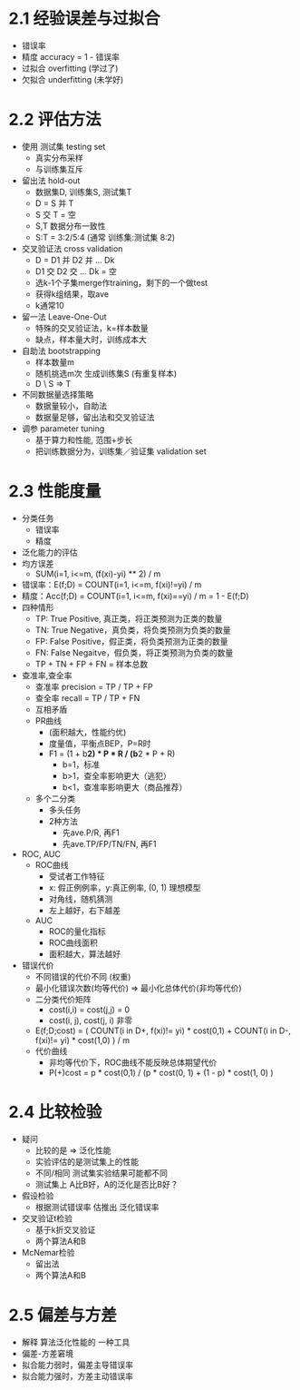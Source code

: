 # 2.1 经验误差与过拟合
* 错误率
* 精度 accuracy = 1 - 错误率
* 过拟合 overfitting (学过了)
* 欠拟合 underfitting (未学好)
# 2.2 评估方法
* 使用 测试集 testing set
  * 真实分布采样
  * 与训练集互斥
* 留出法 hold-out
  * 数据集D, 训练集S, 测试集T
  * D = S 并 T
  * S 交 T = 空
  * S,T 数据分布一致性
  * S:T = 3:2/5:4 (通常 训练集:测试集 8:2)
* 交叉验证法 cross validation
  * D = D1 并 D2 并 ... Dk
  * D1 交 D2 交 ... Dk = 空
  * 选k-1个子集merge作training，剩下的一个做test
  * 获得k组结果，取ave
  * k通常10
* 留一法 Leave-One-Out
  * 特殊的交叉验证法，k=样本数量
  * 缺点，样本量大时，训练成本大
* 自助法 bootstrapping
  * 样本数量m
  * 随机挑选m次 生成训练集S (有重复样本)
  * D \ S => T
* 不同数据量选择策略
  * 数据量较小，自助法
  * 数据量足够，留出法和交叉验证法
* 调参 parameter tuning
  * 基于算力和性能, 范围+步长
  * 把训练数据分为，训练集／验证集 validation set

# 2.3 性能度量
* 分类任务
  * 错误率
  * 精度
* 泛化能力的评估
* 均方误差
  * SUM(i=1, i<=m, (f(xi)-yi) ** 2) / m
* 错误率：E(f;D) = COUNT(i=1, i<=m, f(xi)!=yi) / m
* 精度：Acc(f;D) = COUNT(i=1, i<=m, f(xi)==yi) / m = 1 - E(f;D)
* 四种情形
  * TP: True Positive, 真正类，将正类预测为正类的数量
  * TN: True Negative，真负类，将负类预测为负类的数量
  * FP: False Positive，假正类，将负类预测为正类的数量
  * FN: False Negaitve，假负类，将正类预测为负类的数量
  * TP + TN + FP + FN = 样本总数
* 查准率,查全率
  * 查准率 precision = TP / TP + FP 
  * 查全率 recall = TP / TP + FN
  * 互相矛盾
  * PR曲线
    * (面积越大，性能约优)
    * 度量值，平衡点BEP，P=R时
    * F1 = (1 + b**2) * P * R / (b**2 * P + R)
      * b=1，标准
      * b>1，查全率影响更大（逃犯）
      * b<1，查准率影响更大（商品推荐）
  * 多个二分类
    * 多头任务
    * 2种方法
      * 先ave.P/R, 再F1
      * 先ave.TP/FP/TN/FN, 再F1
* ROC, AUC
  * ROC曲线
    * 受试者工作特征
    * x: 假正例例率，y:真正例率, (0, 1) 理想模型
    * 对角线，随机猜测
    * 左上越好，右下越差
  * AUC
    * ROC的量化指标
    * ROC曲线面积
    * 面积越大，算法越好
* 错误代价
  * 不同错误的代价不同 (权重)
  * 最小化错误次数(均等代价) => 最小化总体代价(非均等代价)
  * 二分类代价矩阵
    * cost(i,i) = cost(j,j) = 0
    * cost(i, j), cost(j, i) 非零
  * E(f;D;cost) = ( COUNT(i in D+, f(xi)!= yi) * cost(0,1) + COUNT(i in D-, f(xi)!= yi) * cost(1,0) ) / m
  * 代价曲线
    * 非均等代价下，ROC曲线不能反映总体期望代价
    * P(+)cost = p * cost(0,1) / (p * cost(0, 1) + (1 - p) * cost(1, 0) )

# 2.4 比较检验
* 疑问
  * 比较的是 => 泛化性能
  * 实验评估的是测试集上的性能
  * 不同/相同 测试集实验结果可能都不同
  * 测试集上 A比B好，A的泛化是否比B好？
* 假设检验
  * 根据测试错误率 估推出 泛化错误率
* 交叉验证t检验
  * 基于k折交叉验证
  * 两个算法A和B
* McNemar检验
  * 留出法
  * 两个算法A和B

# 2.5 偏差与方差
* 解释 算法泛化性能的 一种工具
* 偏差-方差窘境
* 拟合能力弱时，偏差主导错误率
* 拟合能力强时，方差主动错误率